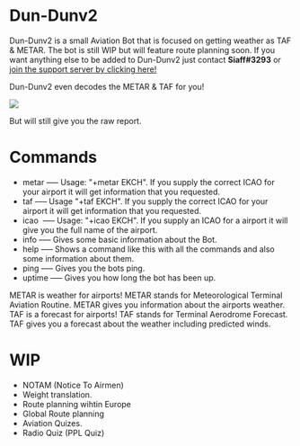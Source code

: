 # Dun-Dunv2
Dun-Dunv2 is a small Aviation Bot that is focused on getting weather as TAF & METAR. The bot is still WIP but will feature route planning soon.
If you want anything else to be added to Dun-Dunv2 just contact <b>Siaff#3293</b> or 
<a href='https://discord.gg/wf64e98'>join the support server by clicking here!</a>

Dun-Dunv2 even decodes the METAR & TAF for you!





<img src='https://i.imgur.com/4oUwFpt.png'></img>





But will still give you the raw report.

# Commands
+ metar   ––– Usage: "+metar EKCH". If you supply the correct ICAO for your airport it will get information that you requested.
+ taf       ––– Usage "+taf EKCH". If you supply the correct ICAO for your airport it will get information that you requested.
+ icao    ––– Usage: "+icao EKCH". If you supply an ICAO for a airport it will give you the full name of the airport.
+ info    ––– Gives some basic information about the Bot.
+ help    ––– Shows a command like this with all the commands and also some information about them.
+ ping	  ––– Gives you the bots ping.
+ uptime  ––– Gives you how long the bot has been up.


METAR is weather for airports! METAR stands for Meteorological Terminal Aviation Routine. METAR gives you information about the airports weather.
TAF is a forecast for airports! TAF stands for Terminal Aerodrome Forecast. TAF gives you a forecast about the weather including predicted winds.

# WIP
- NOTAM (Notice To Airmen)
- Weight translation.
- Route planning wihtin Europe
- Global Route planning
- Aviation Quizes.
- Radio Quiz (PPL Quiz)